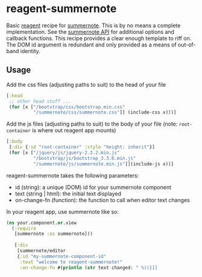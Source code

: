 # reagent-summernote
Basic [reagent](http://reagent-project.github.io/) recipe for [summernote](http://summernote.org/). This is by no means a complete implementation. See the [summernote API](http://summernote.org/deep-dive/) for additional options and callback functions. This recipe provides a clear enough template to riff on. The DOM id argument is redundant and only provided as a means of out-of-band identity.

## Usage

Add the css files (adjusting paths to suit) to the head of your file
```cljs
[:head
 ;; other head stuff ...
 (for [x ["/bootstrap/css/bootstrap.min.css"  
          "/summernote/css/summernote.css"]] (include-css x)))]
```

Add the js files (adjusting paths to suit) to the body of your file (note: `root-container` is where out reagent app mounts)
```cljs
[:body
 [:div {:id "root-container" :style "height: inherit"}]
 (for [x ["/jquery/js/jquery-2.2.2.min.js"
          "/bootstrap/js/bootstrap_3.3.6.min.js"
          "/summernote/js/summernote.min.js"]](include-js x))]
```

reagent-summernote takes the following parameters:
 * id (string): a unique (DOM) id for your summernote component
 * text (string | html): the initial text displayed
 * on-change-fn (function): the function to call when editor text changes

In your reagent app, use summernote like so:
```cljs
(ns your.component.or.view
  (:require
   [summernote :as summernote]))
   
   [:div
    [summernote/editor
    {:id "my-summernote-component-id"
     :text "welcome to reagent-summernote!"
     :on-change-fn #(println (str text changed: " %))}]]
   
   
```


